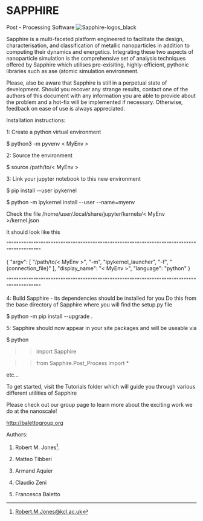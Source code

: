 # SAPPHIRE
Post - Processing Software
![Sapphire-logos_black](https://user-images.githubusercontent.com/52043020/154812758-c0184aa5-c2d0-4b5c-b23f-5955221d1d79.png)

Sapphire is a multi-faceted platform engineered to facilitate the design, characterisation, and classification of metallic nanoparticles in addition to computing their dynamics and energetics. Integrating these two aspects of nanoparticle simulation is the comprehensive set of analysis techniques offered by Sapphire which utilises pre-exisiting, highly-efficient, pythonic libraries such as ase (atomic simulation environment.

Please, also be aware that Sapphire is still in a perpetual state of development. Should you recover any strange results, contact one of the authors of this document with any information you are able to provide about the problem and a hot-fix will be implemented if necessary. Otherwise, feedback on ease of use is always appreciated.

Installation instructions:

1: Create a python virtual environment

$ python3 -m pyvenv < MyEnv >

2: Source the environment

$ source /path/to/< MyEnv >

3: Link your jupyter notebook to this new environment

$ pip install --user ipykernel

$ python -m ipykernel install --user --name=myenv

Check the file /home/user/.local/share/jupyter/kernels/< MyEnv >/kernel.json

It should look like this

"""""""""""""""""""""""""""""""""""""""""""""""""""""""""""""""""""""""""""""""""""""""""""

{
 "argv": [
  "/path/to/< MyEnv >",
  "-m",
  "ipykernel_launcher",
  "-f",
  "{connection_file}"
 ],
 "display_name": "< MyEnv >",
 "language": "python"
}

"""""""""""""""""""""""""""""""""""""""""""""""""""""""""""""""""""""""""""""""""""""""""""


4: Build Sapphire - its dependencies should be installed for you
Do this from the base directory of Sapphire where you will find the setup.py file

$ python -m pip install --upgrade .

5: Sapphire should now appear in your site packages and will be useable via

$ python

>>import Sapphire

>>from Sapphire.Post_Process import * 

etc...


To get started, visit the Tutorials folder which will guide you through various different utilities of Sapphire 

Please check out our group page to learn more about the exciting work we do at the nanoscale! 

http://balettogroup.org

Authors:

1. Robert M. Jones[^1].

2. Matteo Tibberi

3. Armand Aquier

4. Claudio Zeni

5. Francesca Baletto

[^1]: Robert.M.Jones@kcl.ac.uk
